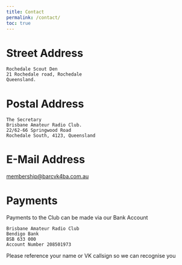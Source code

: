 ```yaml
---
title: Contact
permalink: /contact/
toc: true
---
```


# Street Address

```
Rochedale Scout Den
21 Rochedale road, Rochedale
Queensland.
```

# Postal Address

```
The Secretary
Brisbane Amateur Radio Club.
22/62-66 Springwood Road
Rochedale South, 4123, Queensland
```

# E-Mail Address

[membership@barcvk4ba.com.au](mailto:membership@barcvk4ba.com.au)

# Payments

Payments to the Club can be made via our Bank Account

```
Brisbane Amateur Radio Club
Bendigo Bank
BSB 633 000
Account Number 208501973
```

Please reference your name or VK callsign so we can recognise you
